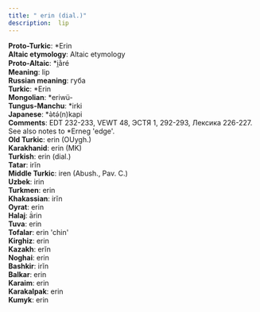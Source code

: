 ```yaml
---
title: " erin (dial.)"
description:  lip
---
```


<strong>Proto-Turkic</strong>:  *Erin<br>
<strong>Altaic etymology</strong>:  Altaic etymology<br>
<strong> Proto-Altaic</strong>:  *i̯ằré<br>
<strong>Meaning</strong>:  lip<br>
<strong>Russian meaning</strong>:  губа<br>
<strong>Turkic</strong>:  *Erin<br>
<strong>Mongolian</strong>:  *eriwü-<br>
<strong>Tungus-Manchu</strong>:  *irki<br>
<strong>Japanese</strong>:  *ǝ̀tǝ́(n)kapi<br>
<strong>Comments</strong>:  EDT 232-233, VEWT 48, ЭСТЯ 1, 292-293, Лексика 226-227. See also notes to *Erneg 'edge'.<br>
<strong>Old Turkic</strong>:  erin (OUygh.)<br>
<strong>Karakhanid</strong>:  erin (MK)<br>
<strong>Turkish</strong>:  erin (dial.)<br>
<strong>Tatar</strong>:  irĭn<br>
<strong>Middle Turkic</strong>:  iren (Abush., Pav. C.)<br>
<strong>Uzbek</strong>:  irin<br>
<strong>Turkmen</strong>:  erin<br>
<strong>Khakassian</strong>:  irĭn<br>
<strong>Oyrat</strong>:  erin<br>
<strong>Halaj</strong>:  ä̇rin<br>
<strong>Tuva</strong>:  erin<br>
<strong>Tofalar</strong>:  erin 'chin'<br>
<strong>Kirghiz</strong>:  erin<br>
<strong>Kazakh</strong>:  erĭn<br>
<strong>Noghai</strong>:  erin<br>
<strong>Bashkir</strong>:  irĭn<br>
<strong>Balkar</strong>:  erin<br>
<strong>Karaim</strong>:  erin<br>
<strong>Karakalpak</strong>:  erin<br>
<strong>Kumyk</strong>:  erin<br>


